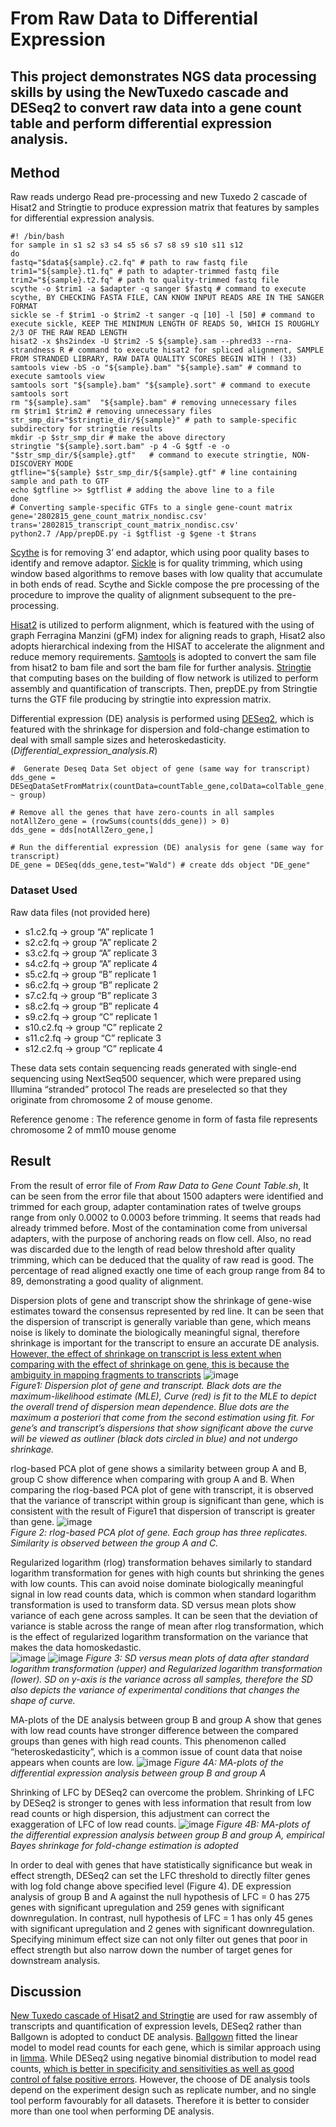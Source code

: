 # From Raw Data to Differential Expression
## This project demonstrates NGS data processing skills by using the NewTuxedo cascade and DESeq2 to convert raw data into a gene count table and perform differential expression analysis.

## Method
Raw reads undergo Read pre-processing and new Tuxedo 2 cascade of Hisat2 and Stringtie to produce expression matrix that features by samples for differential expression analysis.
```
#! /bin/bash
for sample in s1 s2 s3 s4 s5 s6 s7 s8 s9 s10 s11 s12
do
fastq="$data${sample}.c2.fq" # path to raw fastq file
trim1="${sample}.t1.fq" # path to adapter-trimmed fastq file
trim2="${sample}.t2.fq" # path to quality-trimmed fastq file
scythe -o $trim1 -a $adapter -q sanger $fastq # command to execute scythe, BY CHECKING FASTA FILE, CAN KNOW INPUT READS ARE IN THE SANGER FORMAT
sickle se -f $trim1 -o $trim2 -t sanger -q [10] -l [50] # command to execute sickle, KEEP THE MINIMUN LENGTH OF READS 50, WHICH IS ROUGHLY 2/3 OF THE RAW READ LENGTH
hisat2 -x $hs2index -U $trim2 -S ${sample}.sam --phred33 --rna-strandness R # command to execute hisat2 for spliced alignment, SAMPLE FROM STRANDED LIBRARY, RAW DATA QUALITY SCORES BEGIN WITH ! (33)
samtools view -bS -o "${sample}.bam" "${sample}.sam" # command to execute samtools view
samtools sort "${sample}.bam" "${sample}.sort" # command to execute samtools sort
rm "${sample}.sam"  "${sample}.bam" # removing unnecessary files
rm $trim1 $trim2 # removing unnecessary files
str_smp_dir="$stringtie_dir/${sample}" # path to sample-specific subdirectory for stringtie results
mkdir -p $str_smp_dir # make the above directory
stringtie "${sample}.sort.bam" -p 4 -G $gtf -e -o "$str_smp_dir/${sample}.gtf"   # command to execute stringtie, NON-DISCOVERY MODE
gtfline="${sample} $str_smp_dir/${sample}.gtf" # line containing sample and path to GTF
echo $gtfline >> $gtflist # adding the above line to a file
done
# Converting sample-specific GTFs to a single gene-count matrix
gene='2802815_gene_count_matrix_nondisc.csv'
trans='2802815_transcript_count_matrix_nondisc.csv'
python2.7 /App/prepDE.py -i $gtflist -g $gene -t $trans
```

[Scythe](https://github.com/vsbuffalo/scythe) is for removing 3’ end adaptor, which using poor quality bases to identify and remove adaptor. 
[Sickle](https://github.com/najoshi/sickle) is for quality trimming, which using window based algorithms to remove bases with low quality that accumulate in both ends of read. 
Scythe and Sickle compose the pre processing of the procedure to improve the quality of alignment subsequent to the pre-processing. 

[Hisat2](https://doi.org/10.1038/s41587-019-0201-4) is utilized to perform alignment, which is featured with the using of graph Ferragina Manzini (gFM) index for aligning reads to graph, 
Hisat2 also adopts hierarchical indexing from the HISAT to accelerate the alignment and reduce memory requirements. 
[Samtools](https://doi.org/10.1093/gigascience/giab008) is adopted to convert the sam file from hisat2 to bam file and sort the bam file for further analysis. 
[Stringtie](https://doi.org/10.1038/nprot.2016.095) that computing bases on the building of flow network is utilized to perform assembly and quantification of transcripts. Then, 
prepDE.py from Stringtie turns the GTF file producing by stringtie into expression matrix.

Differential expression (DE) analysis is performed using [DESeq2](https://doi.org/10.1186/s13059-014-0550-8), which is featured with the shrinkage for dispersion and fold-change estimation to deal with small sample sizes and heteroskedasticity. (*Differential_expression_analysis.R*)
```
#  Generate Deseq Data Set object of gene (same way for transcript)
dds_gene = DESeqDataSetFromMatrix(countData=countTable_gene,colData=colTable_gene,design= ~ group)

# Remove all the genes that have zero-counts in all samples
notAllZero_gene = (rowSums(counts(dds_gene)) > 0) 
dds_gene = dds[notAllZero_gene,]

# Run the differential expression (DE) analysis for gene (same way for transcript)
DE_gene = DESeq(dds_gene,test="Wald") # create dds object "DE_gene"
```

### Dataset Used
Raw data files (not provided here)
- s1.c2.fq -> group “A” replicate 1 
- s2.c2.fq -> group “A” replicate 2 
- s3.c2.fq -> group “A” replicate 3 
- s4.c2.fq -> group “A” replicate 4 
- s5.c2.fq -> group “B” replicate 1 
- s6.c2.fq -> group “B” replicate 2 
- s7.c2.fq -> group “B” replicate 3 
- s8.c2.fq -> group “B” replicate 4 
- s9.c2.fq -> group “C” replicate 1 
- s10.c2.fq -> group “C” replicate 2 
- s11.c2.fq -> group “C” replicate 3 
- s12.c2.fq -> group “C” replicate 4

These data sets contain sequencing reads generated with single-end sequencing using NextSeq500 sequencer, which  were prepared using Illumina “stranded” protocol The reads are preselected so that they originate from chromosome 2 of mouse genome. 

Reference genome : 
The reference genome in form of fasta file represents chromosome 2 of mm10 mouse genome

## Result 
From the result of error file of *From Raw Data to Gene Count Table.sh*, It can be seen from the error file that about 1500 adapters were identified and trimmed 
for each group, adapter contamination rates of twelve groups range from only 0.0002 to 0.0003 before trimming. It seems that reads had already trimmed before. 
Most of the contamination come from universal adapters, with the purpose of anchoring reads on flow cell. Also, no read was discarded due to the length of read below threshold after 
quality trimming, which can be deduced that the quality of raw read is good. The percentage of read aligned exactly one time of each group range from 84 to 89, demonstrating a good quality of alignment. 

Dispersion plots of gene and transcript show the shrinkage of gene-wise estimates toward the consensus represented by red line. It can be seen that the 
dispersion of transcript is generally variable than gene, which means noise is likely to dominate the biologically meaningful signal, therefore shrinkage is important for 
the transcript to ensure an accurate DE analysis. [However, the effect of shrinkage on  transcript is less extent when comparing with the effect of shrinkage on gene, this 
is because the ambiguity in mapping fragments to transcripts](https://doi.org/10.1038/nbt.2450) 
![image](https://github.com/vincentxa847/From_Raw_Data_to_Differential_Expression/assets/118545004/751ebdcd-a403-44ec-8d77-6e490e64704c)\
*Figure1: Dispersion plot of gene and transcript. Black dots are the maximum-likelihood estimate (MLE), Curve (red) is fit to the MLE to depict the overall trend of dispersion 
mean dependence. Blue dots are the maximum a posteriori that come from the second estimation using fit. For gene’s and transcript’s dispersions that show significant above 
the curve will be viewed as outliner (black dots circled in blue) and not undergo shrinkage.*

rlog-based PCA plot of gene shows a similarity between group A and B, group C show difference when comparing with group A and B. When comparing 
the rlog-based PCA plot of gene with transcript, it is observed that the variance of transcript within group is significant than gene, which is consistent with the result 
of Figure1 that dispersion of transcript is greater than gene. 
![image](https://github.com/vincentxa847/From_Raw_Data_to_Differential_Expression/assets/118545004/bff27090-c760-45ed-a146-d9804c9d1909)\
*Figure 2: rlog-based PCA plot of gene. Each group has three replicates. Similarity is observed between the group A and C.*

Regularized logarithm (rlog) transformation behaves similarly to standard logarithm transformation for genes with high counts but shrinking the genes with low counts. This 
can avoid noise dominate biologically meaningful signal in low read counts data, which is common when standard logarithm transformation is used to transform data. 
SD versus mean plots show variance of each gene across samples. It can be seen that the deviation of variance is stable across the range of mean after rlog 
transformation, which is the effect of regularized logarithm transformation on the variance that makes the data homoskedastic.  
![image](https://github.com/vincentxa847/From_Raw_Data_to_Differential_Expression/assets/118545004/ecea2690-ecdc-44f6-9708-6444e1ea24e2)
![image](https://github.com/vincentxa847/From_Raw_Data_to_Differential_Expression/assets/118545004/198766b2-8e27-41d5-9a18-b58c01db411f)
*Figure 3: SD versus mean plots of data after standard logarithm transformation (upper) and Regularized logarithm transformation (lower). SD on y-axis is the variance across all samples, therefore the SD also depicts the variance of experimental conditions that changes the shape of curve.* 

MA-plots of the DE analysis between group B and group A show that genes with low read counts have stronger difference between the compared groups than 
genes with high read counts. This phenomenon called “heteroskedasticity”, which is a common issue of count data that noise appears when counts are low. 
![image](https://github.com/vincentxa847/From_Raw_Data_to_Differential_Expression/assets/118545004/e8a440a1-b2ae-479a-8d7c-d8bc2e0f6639)
*Figure 4A:  MA-plots of the differential expression analysis between group B and group A*

Shrinking of LFC by DESeq2 can overcome the problem. Shrinking of LFC by DESeq2 is stronger to genes with less information that result from low read counts 
or high dispersion, this adjustment can correct the exaggeration of LFC of low read counts. 
![image](https://github.com/vincentxa847/From_Raw_Data_to_Differential_Expression/assets/118545004/ea66e275-da96-4416-9921-7dd292b95a12)
*Figure 4B:  MA-plots of the differential expression analysis between group B and group A, empirical Bayes shrinkage for 
fold-change estimation is adopted*

In order to deal with genes that have statistically significance but weak in effect strength, DESeq2 can set the LFC threshold to directly filter genes with log fold change above 
specified level (Figure 4). DE expression analysis of group B and A against the null hypothesis of LFC = 0 has 275 genes with significant upregulation and 259 genes with 
significant downregulation. In contrast, null hypothesis of LFC = 1 has only 45 genes with significant upregulation and 2 genes with significant downregulation. Specifying 
minimum effect size can not only filter out genes that poor in effect strength but also narrow down the number of target genes for downstream analysis. 

## Discussion
[New Tuxedo cascade of Hisat2 and Stringtie](https://doi.org/10.1038/nbt.3122) are used for raw assembly of transcripts and quantification of expression levels, DESeq2 rather than 
Ballgown is adopted to conduct DE analysis. [Ballgown](https://doi.org/10.1038/nbt.3172) fitted the linear model to model read counts for each gene, which is similar approach using 
in [limma](https://link.springer.com/chapter/10.1007/0-387-29362-0_23). While DESeq2 using negative binomial distribution to model read counts, [which is better 
in specificity and sensitivities as well as good control of false positive errors](https://doi.org/10.1186/gb-2013-14-9-r95). However, the choose of DE analysis tools 
depend on the experiment design such as replicate number, and no single tool perform favourably for all datasets. Therefore it is better to consider more than one tool when 
performing DE analysis.
